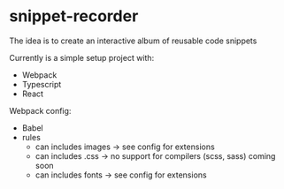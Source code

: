 # snippet-recorder
The idea is to create an interactive album of reusable code snippets

Currently is a simple setup project with:
- Webpack
- Typescript
- React

Webpack config:
- Babel
- rules
  - can includes images -> see config for extensions
  - can includes .css -> no support for compilers (scss, sass) coming soon
  - can includes fonts -> see config for extensions   
